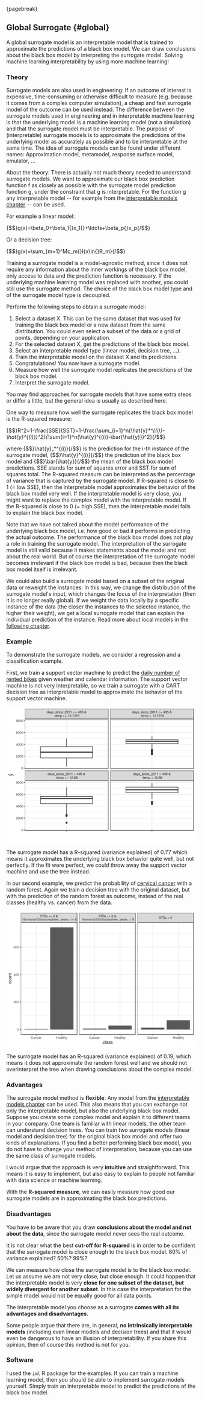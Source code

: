

{pagebreak}

## Global Surrogate  {#global}

A global surrogate model is an interpretable model that is trained to approximate the predictions of a black box model.
We can draw conclusions about the black box model by interpreting the surrogate model.
Solving machine learning interpretability by using more machine learning!


### Theory

Surrogate models are also used in engineering:
If an outcome of interest is expensive, time-consuming or otherwise difficult to measure (e.g. because it comes from a complex computer simulation), a cheap and fast surrogate model of the outcome can be used instead. 
The difference between the surrogate models used in engineering and in interpretable machine learning is that the underlying model is a machine learning model (not a simulation) and that the surrogate model must be interpretable. 
The purpose of (interpretable) surrogate models is to approximate the predictions of the underlying model as accurately as possible and to be interpretable at the same time.
The idea of surrogate models can be found under different names:
Approximation model, metamodel, response surface model, emulator, ...

About the theory: 
There is actually not much theory needed to understand surrogate models. 
We want to approximate our black box prediction function f as closely as possible with the surrogate model prediction function g, under the constraint that g is interpretable.
For the function g any interpretable model -- for example from the [interpretable models chapter](#simple) -- can be used.

For example a linear model:

{$$}g(x)=\beta_0+\beta_1{}x_1{}+\ldots+\beta_p{}x_p{/$$}

Or a decision tree:

{$$}g(x)=\sum_{m=1}^Mc_m{}I\{x\in{}R_m\}{/$$}

Training a surrogate model is a model-agnostic method, since it does not require any information about the inner workings of the black box model, only access to data and the prediction function is necessary. 
If the underlying machine learning model was replaced with another, you could still use the surrogate method.
The choice of the black box model type and of the surrogate model type is decoupled.

Perform the following steps to obtain a surrogate model:

1. Select a dataset X. 
This can be the same dataset that was used for training the black box model or a new dataset from the same distribution.
You could even select a subset of the data or a grid of points, depending on your application. 
1. For the selected dataset X, get the predictions of the black box model.
1. Select an interpretable model type (linear model, decision tree, ...).
1. Train the interpretable model on the dataset X and its predictions.
1. Congratulations! You now have a surrogate model.
1. Measure how well the surrogate model replicates the predictions of the black box model.
1. Interpret the surrogate model.

You may find approaches for surrogate models that have some extra steps or differ a little, but the general idea is usually as described here.

One way to measure how well the surrogate replicates the black box model is the R-squared measure: 

{$$}R^2=1-\frac{SSE}{SST}=1-\frac{\sum_{i=1}^n(\hat{y}_*^{(i)}-\hat{y}^{(i)})^2}{\sum_{i=1}^n(\hat{y}^{(i)}-\bar{\hat{y}})^2}{/$$}

where {$$}\hat{y}_*^{(i)}{/$$} is the prediction for the i-th instance of the surrogate model, {$$}\hat{y}^{(i)}{/$$} the prediction of the black box model and {$$}\bar{\hat{y}}{/$$} the mean of the black box model predictions.
SSE stands for sum of squares error and SST for sum of squares total. 
The R-squared measure can be interpreted as the percentage of variance that is captured by the surrogate model. 
If R-squared is close to 1 (= low SSE), then the interpretable model approximates the behavior of the black box model very well. 
If the interpretable model is very close, you might want to replace the complex model with the interpretable model.
If the R-squared is close to 0 (= high SSE), then the interpretable model fails to explain the black box model.

Note that we have not talked about the model performance of the underlying black box model, i.e. how good or bad it performs in predicting the actual outcome. 
The performance of the black box model does not play a role in training the surrogate model.
The interpretation of the surrogate model is still valid because it makes statements about the model and not about the real world.
But of course the interpretation of the surrogate model becomes irrelevant if the black box model is bad, because then the black box model itself is irrelevant.

<!-- More ideas-->
We could also build a surrogate model based on a subset of the original data or reweight the instances.
In this way, we change the distribution of the surrogate model's input, which changes the focus of the interpretation (then it is no longer really global).
If we weight the data locally by a specific instance of the data (the closer the instances to the selected instance, the higher their weight), we get a local surrogate model that can explain the individual prediction of the instance.
Read more about local models in the [following chapter](#lime).

### Example

To demonstrate the surrogate models, we consider a regression and a classification example.

First, we train a support vector machine to predict the [daily number of rented bikes](#bike-data) given weather and calendar information.
The support vector machine is not very interpretable, so we train a surrogate with a CART decision tree as interpretable model to approximate the behavior of the support vector machine.

![The terminal nodes of a surrogate tree that approximates the predictions of a support vector machine trained on the bike rental dataset. The distributions in the nodes show that the surrogate tree predicts a higher number of rented bikes when temperature is above 13 degrees Celsius and when the day was later in the 2 year period (cut point at 435 days).](images/surrogate-bike-1.png)

The surrogate model has a R-squared (variance explained) of 0.77 which means it approximates the underlying black box behavior quite well, but not perfectly.
If the fit were perfect, we could throw away the support vector machine and use the tree instead.

In our second example, we predict the probability of [cervical cancer](#cervical) with a random forest.
Again we train a decision tree with the original dataset, but with the prediction of the random forest as outcome, instead of the real classes (healthy vs. cancer) from the data.

![The terminal nodes of a surrogate tree that approximates the predictions of a random forest trained on the cervical cancer dataset. The counts in the nodes show the frequency of the black box models classifications in the nodes.](images/surrogate-cervical-1.png)

The surrogate model has an R-squared (variance explained) of 0.19, which means it does not approximate the  random forest well and we should not overinterpret the tree when drawing conclusions about the complex model.

### Advantages 

The surrogate model method is **flexible**:
Any model from the [interpretable models chapter](#simple) can be used.
This also means that you can exchange not only the interpretable model, but also the underlying black box model.
Suppose you create some complex model and explain it to different teams in your company.
One team is familiar with linear models, the other team can understand decision trees.
You can train two surrogate models (linear model and decision tree) for the original black box model and offer two kinds of explanations.
If you find a better performing black box model, you do not have to change your method of interpretation, because you can use the same class of surrogate models.

I would argue that the approach is very **intuitive** and straightforward.
This means it is easy to implement, but also easy to explain to people not familiar with data science or machine learning.

With the **R-squared measure**, we can easily measure how good our surrogate models are in approximating the black box predictions. 

### Disadvantages

You have to be aware that you draw **conclusions about the model and not about the data**, since the surrogate model never sees the real outcome.

It is not clear what the best **cut-off for R-squared** is in order to be confident that the surrogate model is close enough to the black box model.
80% of variance explained? 50%? 99%?

We can measure how close the surrogate model is to the black box model. 
Let us assume we are not very close, but close enough. 
It could happen that the interpretable model is very **close for one subset of the dataset, but widely divergent for another subset**. 
In this case the interpretation for the simple model would not be equally good for all data points.

The interpretable model you choose as a surrogate **comes with all its advantages and disadvantages**. 

Some people argue that there are, in general, **no intrinsically interpretable models** (including even linear models and decision trees) and that it would even be dangerous to have an illusion of interpretability. 
If you share this opinion, then of course this method is not for you.

### Software

I used the `iml` R package for the examples.
If you can train a machine learning model, then you should be able to implement surrogate models yourself.
Simply train an interpretable model to predict the predictions of the black box model.

